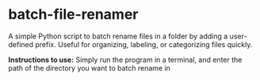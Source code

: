 # batch-file-renamer
A simple Python script to batch rename files in a folder by adding a user-defined prefix. Useful for organizing, labeling, or categorizing files quickly.

**Instructions to use:**
Simply run the program in a terminal, and enter the path of the directory you want to batch rename in
